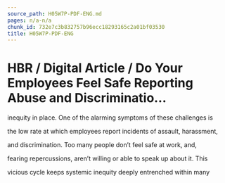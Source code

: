 ```yaml
---
source_path: H05W7P-PDF-ENG.md
pages: n/a-n/a
chunk_id: 732e7c3b832757b96ecc18293165c2a01bf03530
title: H05W7P-PDF-ENG
---
```

# HBR / Digital Article / Do Your Employees Feel Safe Reporting Abuse and Discriminatio…

inequity in place. One of the alarming symptoms of these challenges is

the low rate at which employees report incidents of assault, harassment,

and discrimination. Too many people don’t feel safe at work, and,

fearing repercussions, aren’t willing or able to speak up about it. This

vicious cycle keeps systemic inequity deeply entrenched within many
